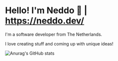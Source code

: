 # Hello! I'm Neddo 👋 | https://neddo.dev/

I'm a software developer from The Netherlands.

I love creating stuff and coming up with unique ideas!

![Anurag's GitHub stats](https://github-readme-stats.vercel.app/api?username=Neddoo&show_icons=true&theme=dark)
